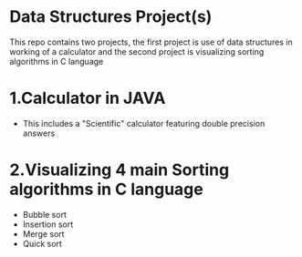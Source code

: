 # Data Structures Project(s)
This repo contains two projects,
 the first project is use of data structures in working of a calculator and 
 the second project is visualizing sorting algorithms in C language
 
# 1.Calculator in JAVA
- This includes a "Scientific" calculator featuring double precision answers
# 2.Visualizing 4 main Sorting algorithms in C language
- Bubble sort
- Insertion sort
- Merge sort
- Quick sort
